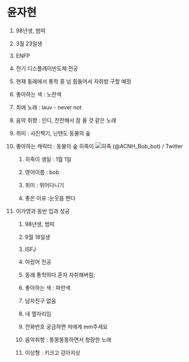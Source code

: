 # 윤자현

1. 98년생, 범띠

2. 3월 23일생

3. ENFP

4. 전기 디스플레이반도체 전공

5. 현재 동래에서 통학 중 넘 힘들어서 자취방 구할 예정

6. 좋아하는 색 : 노란색

7. 최애 노래 : lauv - never not

8. 음악 취향 : 인디, 잔잔해서 잠 올 것 같은 노래

9. 취미 : 사진찍기, 닌텐도 동물의 숲

10. 좋아하는 캐릭터 : 동물의 숲 히죽이
    ![히죽 (@ACNH_Bob_bot) / Twitter](https://pbs.twimg.com/profile_images/1274581745107480576/18QWwtbg_400x400.jpg)
    
    1. 히죽이 생일 : 1월 1일
    
    2. 영어이름 : bob
    
    3. 취미 : 뛰어다니기
    
    4. 좋은 이유 :눈웃음 쩐다

11. 이가영과 동반 입과 성공
    
    1. 98년생, 범띠
    
    2. 9월 18일생
    
    3. ISFJ
    
    4. 아랍어 전공
    
    5. 동래 통학하다 혼자 자취해버림;
    
    6. 좋아하는 색 : 파란색
    
    7. 남자친구 없음
    
    8. 내 옆자리임
    
    9. 전화번호 궁금하면 저에게 mm주세요
    
    10. 음악취향 : 똥똥똥똥하면서 청량한 노래
    
    11. 이상형 : 키크고 강아지상
